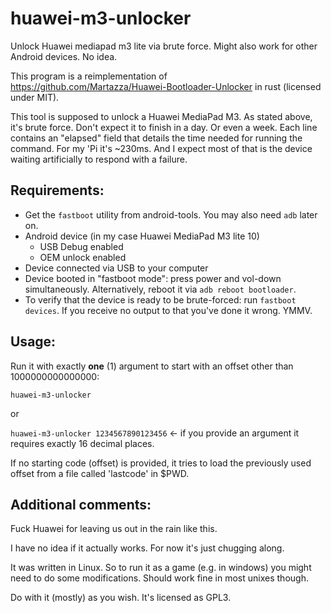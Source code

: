 # huawei-m3-unlocker

Unlock Huawei mediapad m3 lite via brute force. Might also work for other Android devices. No idea.

This program is a reimplementation of https://github.com/Martazza/Huawei-Bootloader-Unlocker in rust (licensed under MIT).

This tool is supposed to unlock a Huawei MediaPad M3. As stated above, it's brute force. Don't expect it to finish in a day. Or even a week. Each line contains an "elapsed" field that details the time needed for running the command. For my 'Pi it's ~230ms. And I expect most of that is the device waiting artificially to respond with a failure.



## Requirements:

- Get the `fastboot` utility from android-tools. You may also need `adb` later on.
- Android device (in my case Huawei MediaPad M3 lite 10)
    - USB Debug enabled
    - OEM unlock enabled
- Device connected via USB to your computer
- Device booted in "fastboot mode": press power and vol-down simultaneously. Alternatively, reboot it via `adb reboot bootloader`.
- To verify that the device is ready to be brute-forced: run `fastboot devices`. If you receive no output to that you've done it wrong. YMMV.



## Usage:

Run it with exactly **one** (1) argument to start with an offset other than 1000000000000000:

`huawei-m3-unlocker`

or

`huawei-m3-unlocker 1234567890123456` <- if you provide an argument it requires exactly 16 decimal places.

If no starting code (offset) is provided, it tries to load the previously used offset from a file called 'lastcode' in $PWD.



## Additional comments:

Fuck Huawei for leaving us out in the rain like this.

I have no idea if it actually works. For now it's just chugging along.

It was written in Linux. So to run it as a game (e.g. in windows) you might need to do some modifications. Should work fine in most unixes though.

Do with it (mostly) as you wish.
It's licensed as GPL3.
